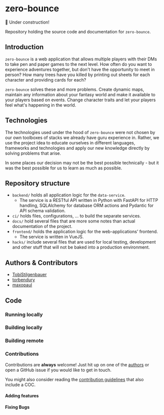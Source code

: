 # zero-bounce

👷 Under construction!

Repository holding the source code and documentation for `zero-bounce`.

## Introduction

`zero-bounce` is a web application that allows multiple players with their DMs to take pen and paper games to the next level. How often do you want to experience adventures together, but don't have the opportunity to meet in person? How many trees have you killed by printing out sheets for each character and providing cards for each?

`zero-bounce` solves these and more problems. Create dynamic maps, maintain any information about your fantasy world and make it available to your players based on events. Change character traits and let your players feel what's happening in the world.

## Technologies

The technologies used under the hood of `zero-bounce` were not chosen by our own toolboxes of stacks we already have guru experience in. Rather, we use the project idea to educate ourselves in different languages, frameworks and technologies and apply our new knowledge directly by solving problems that arise.

In some places our decision may not be the best possible technically - but it was the best possible for us to learn as much as possible.

## Repository structure

- `backend/` holds all application logic for the `data-service`.
  - The service is a RESTful API written in Python with FastAPI for HTTP handling, SQLAlchemy for database ORM actions and Pydantic for API schema validation.
- `ci/` holds files, configurations, ... to build the separate services.
- `docs/` hold several files that are more some notes than actual documentation of the project.
- `frontend/` holds the application logic for the web-applications' frontend.
  - The service is written in VueJS.
- `hacks/` include several files that are used for local testing, development and other stuff that will not be baked into a production environment.

## Authors & Contributors

- [TobiStilgenbauer](https://github.com/TobiStilgenbauer)
- [torbendury](https://github.com/torbendury)
- [maxopaul](https://github.com/maxopaul)

## Code

### Running locally

### Building locally

### Building remote

### Contributions

Contributions are **always** welcome! Just hit up on one of the [authors](#authors--contributors) or open a GitHub issue if you would like to get in touch.

You might also consider reading the [contribution guidelines](CONTRIBUTING.md) that also include a COC.

#### Adding features

#### Fixing Bugs
